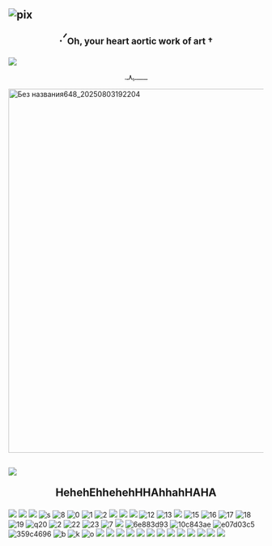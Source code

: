 
## ![pix](https://mocha.crd.co/assets/images/gallery01/4352d158.gif?v=5d8aa4fd) <p align="center">.ᐟ<sub>Oh, your heart aortic work of art † </sub></p>

![](http://i11.photobucket.com/albums/a168/evelynregly/minigifs/miniinstrumento.gif) <p align="center">.ـــــــــﮩ٨ـ</p>

<img width="1280" height="720" alt="Без названия648_20250803192204" src="https://github.com/user-attachments/assets/9affa6ff-154c-46fa-ae6f-05dcba87b19c" />


## ![](https://pixels.crd.co/assets/images/gallery02/eb638353.gif?v=29416114) <p align="center">HehehEhhehehHHAhhahHAHA</p>



![](https://external-media.spacehey.net/media/shX-nhNn2JoLH-E5YBC38R3IY3xpnTHzImvxQssVrIjM=/https://images-wixmp-ed30a86b8c4ca887773594c2.wixmp.com/f/3badd090-12c0-4d76-8cc8-2c3b95d9c18d/d4lk0bc-712990a2-5b9f-44ac-8a9c-9b9af38f1eb8.jpg?token=eyJ0eXAiOiJKV1QiLCJhbGciOiJIUzI1NiJ9.eyJzdWIiOiJ1cm46YXBwOjdlMGQxODg5ODIyNjQzNzNhNWYwZDQxNWVhMGQyNmUwIiwiaXNzIjoidXJuOmFwcDo3ZTBkMTg4OTgyMjY0MzczYTVmMGQ0MTVlYTBkMjZlMCIsIm9iaiI6W1t7InBhdGgiOiJcL2ZcLzNiYWRkMDkwLTEyYzAtNGQ3Ni04Y2M4LTJjM2I5NWQ5YzE4ZFwvZDRsazBiYy03MTI5OTBhMi01YjlmLTQ0YWMtOGE5Yy05YjlhZjM4ZjFlYjguanBnIn1dXSwiYXVkIjpbInVybjpzZXJ2aWNlOmZpbGUuZG93bmxvYWQiXX0.v2IujiDQkvVYCXCVJRp7uCYz7z4YJwTdeXNf9fenyNY)
![](https://external-media.spacehey.net/media/sv1vgS5udfNRjl3GlT0ZgrwGKXdGwu6_zIUHMYmDy-Ms=/https://images-wixmp-ed30a86b8c4ca887773594c2.wixmp.com/f/2e5f1c88-2b10-4b08-8533-6949d5797130/dft7i98-6a524c43-0487-49ab-8947-4ca21147675f.gif?token=eyJ0eXAiOiJKV1QiLCJhbGciOiJIUzI1NiJ9.eyJzdWIiOiJ1cm46YXBwOjdlMGQxODg5ODIyNjQzNzNhNWYwZDQxNWVhMGQyNmUwIiwiaXNzIjoidXJuOmFwcDo3ZTBkMTg4OTgyMjY0MzczYTVmMGQ0MTVlYTBkMjZlMCIsIm9iaiI6W1t7InBhdGgiOiJcL2ZcLzJlNWYxYzg4LTJiMTAtNGIwOC04NTMzLTY5NDlkNTc5NzEzMFwvZGZ0N2k5OC02YTUyNGM0My0wNDg3LTQ5YWItODk0Ny00Y2EyMTE0NzY3NWYuZ2lmIn1dXSwiYXVkIjpbInVybjpzZXJ2aWNlOmZpbGUuZG93bmxvYWQiXX0.jm_fDR0tRVcyzj3lKydqOzfdfNCHpkff8vOBMkWp4eI)
![](https://64.media.tumblr.com/fc4182de82c0bcf44b0393e6a4333945/tumblr_ptvr3wDWit1xbgu08o9_r1_100.gif)
![s](https://external-media.spacehey.net/media/slfLvBuMk3uwsKZk7saDFFbpHdy_1Ym7p9FuvdUsMyvM=/https://images-wixmp-ed30a86b8c4ca887773594c2.wixmp.com/f/aac0206e-1018-4f43-9ad3-bda48f10096c/dj28f3r-f49d0767-de82-44d3-acc6-8845e3a670f0.gif?token=eyJ0eXAiOiJKV1QiLCJhbGciOiJIUzI1NiJ9.eyJzdWIiOiJ1cm46YXBwOjdlMGQxODg5ODIyNjQzNzNhNWYwZDQxNWVhMGQyNmUwIiwiaXNzIjoidXJuOmFwcDo3ZTBkMTg4OTgyMjY0MzczYTVmMGQ0MTVlYTBkMjZlMCIsIm9iaiI6W1t7InBhdGgiOiJcL2ZcL2FhYzAyMDZlLTEwMTgtNGY0My05YWQzLWJkYTQ4ZjEwMDk2Y1wvZGoyOGYzci1mNDlkMDc2Ny1kZTgyLTQ0ZDMtYWNjNi04ODQ1ZTNhNjcwZjAuZ2lmIn1dXSwiYXVkIjpbInVybjpzZXJ2aWNlOmZpbGUuZG93bmxvYWQiXX0.lxLbT2nsu-uCQptHA5hfW_XDy0Xh5Un5M7L1Bz93owA)
![8](https://raining-starss.neocities.org/doot%20(4).png)
![0](https://raining-starss.neocities.org/thebread%20(10).png)
![1](https://external-media.spacehey.net/media/sUPO47aNlvOvNe1tNcY-lLU-qEdyM5TeZ-IwlHZRpK08=/https://images-wixmp-ed30a86b8c4ca887773594c2.wixmp.com/f/1a9eb11d-e48a-471d-8dfd-d337b257b408/d7z4yfz-c9679e7c-924f-414b-9f6e-81f5c9505dbd.png?token=eyJ0eXAiOiJKV1QiLCJhbGciOiJIUzI1NiJ9.eyJzdWIiOiJ1cm46YXBwOjdlMGQxODg5ODIyNjQzNzNhNWYwZDQxNWVhMGQyNmUwIiwiaXNzIjoidXJuOmFwcDo3ZTBkMTg4OTgyMjY0MzczYTVmMGQ0MTVlYTBkMjZlMCIsIm9iaiI6W1t7InBhdGgiOiJcL2ZcLzFhOWViMTFkLWU0OGEtNDcxZC04ZGZkLWQzMzdiMjU3YjQwOFwvZDd6NHlmei1jOTY3OWU3Yy05MjRmLTQxNGItOWY2ZS04MWY1Yzk1MDVkYmQucG5nIn1dXSwiYXVkIjpbInVybjpzZXJ2aWNlOmZpbGUuZG93bmxvYWQiXX0.idHh8HIFgL5h6XyDQ6LI4eHwWIOASFdUeQH6Awhfn1I)
![2](https://external-media.spacehey.net/media/stPDZ3VP9QgFiGKzyGrhN0haL4SLtKSb0ax9cs_6MUIc=/https://images-wixmp-ed30a86b8c4ca887773594c2.wixmp.com/f/6de4b94f-0fd0-4e92-82be-94e850d4c66c/dfuxebr-a840d58b-9361-44f6-842f-bd831495723b.gif?token=eyJ0eXAiOiJKV1QiLCJhbGciOiJIUzI1NiJ9.eyJzdWIiOiJ1cm46YXBwOjdlMGQxODg5ODIyNjQzNzNhNWYwZDQxNWVhMGQyNmUwIiwiaXNzIjoidXJuOmFwcDo3ZTBkMTg4OTgyMjY0MzczYTVmMGQ0MTVlYTBkMjZlMCIsIm9iaiI6W1t7InBhdGgiOiJcL2ZcLzZkZTRiOTRmLTBmZDAtNGU5Mi04MmJlLTk0ZTg1MGQ0YzY2Y1wvZGZ1eGVici1hODQwZDU4Yi05MzYxLTQ0ZjYtODQyZi1iZDgzMTQ5NTcyM2IuZ2lmIn1dXSwiYXVkIjpbInVybjpzZXJ2aWNlOmZpbGUuZG93bmxvYWQiXX0.NBRgwHF4JVIDb3J4WNvBOY5izzZNsyraWcFgXKFumJM)
![](https://external-media.spacehey.net/media/smEpp-ovsm9pEubdMc82A358Hoa-6taNYJmaoAHqpbbA=/https://64.media.tumblr.com/21f3e7d2ba3ffcdc7f018eefc1f51f34/3a0283132475e1f3-50/s250x400/9ed0ecef5f3a877cc08fdde58ca448e338999531.gifv)
![](http://orig15.deviantart.net/f618/f/2013/065/a/c/aoba_stamp_by_ffz3-d5x6wgj.png)
![](https://decohoard.carrd.co/assets/images/gallery95/3402d022.png?v=e0827b7e)
![12](https://64.media.tumblr.com/5492cb95c7d4adffa64d43c592c01539/tumblr_ptvryfdlvS1xbgu08o7_r1_100.gif)
![13](https://decohoard.carrd.co/assets/images/gallery61/7616d982.png?v=e0827b7e)
![](https://windowsme.neocities.org/images/stamps/stamps5/fdeca526.gif)
![15](https://windowsme.neocities.org/images/stamps/stamps3/xF7m4y0.gif)
![16](https://y2k.neocities.org/stamps2/red_rose___stamp_2_by_kas7ia-d900som.png)
![17](https://github.com/user-attachments/assets/fddaeabd-ba09-48dc-8870-d1a8d94bf7a7)
![18](https://github.com/user-attachments/assets/2c06fe8c-8d55-404c-872d-2091aa4ef544)
![19](https://88by31.neocities.org/misc/fireskull.gif)
![q20](https://88by31.neocities.org/web/site_best_viewed_with_monitor.gif)
![2](https://88by31.neocities.org/anime/lain.gif)
![22](https://88by31.neocities.org/music/ba_p.gif)
![23](https://88by31.neocities.org/food/notperfect.gif)
![7](https://88by31.neocities.org/misc/pastelgoth.gif)
![](https://plasticdino.net/buttons/ayeshaerotica.gif)
![6e883d93](https://github.com/user-attachments/assets/9b8309f5-a705-4af7-8ff6-79af32536c48)
![10c843ae](https://github.com/user-attachments/assets/a61e1952-45b3-43f8-ab9f-a3ce6fcf270a)
![e07d03c5](https://github.com/user-attachments/assets/4a586397-46c0-4db2-a8e4-0399b1c0507c)
![359c4696](https://github.com/user-attachments/assets/fa9d15a2-5d94-4ea6-a0cd-9d9e651746f1)
![b](https://pomelo.lol/pix/blinkies/2/3/dfsyobj-0d313e39-2626-4bb8-a906-ebd90d379d35.gif)
![k](https://pomelo.lol/pix/blinkies/1/dumbass.gif) 
![o](https://i.ibb.co/7jXxRqM/tumblr-d6f56795f126aa0576cf28c9b78021e4-0d270ddd-1280.webp)
![](https://64.media.tumblr.com/c9d9d690743b8cc3ab6cea6d33cb0c4d/tumblr_p8ra5roiSk1xtxh11o2_250.gif)
![](https://64.media.tumblr.com/61ed5ac76811ca8f0e05533e080eb62f/c74e2f70e70f2f04-33/s250x400/88150e8ff2807f37302d7ba4cca1933433eeae3e.gifv)
![](https://64.media.tumblr.com/2e14cae88ef17a323e216313ee8961ec/tumblr_pijfl3hakV1xpxfk5o1_250.gif)
![](https://64.media.tumblr.com/8aa32b13aa530f299e04c5f6837ca826/tumblr_inline_pc38kvEs7v1vfzaiv_1280.gif)
![](https://64.media.tumblr.com/deaf2c9d01954beb4733bff7fe32c3c2/tumblr_inline_pc38kraV0M1vfzaiv_1280.gif)
![](https://64.media.tumblr.com/84221cc4dc5f0e9c02f46a3db1c47236/tumblr_oqn46aCChq1vhvn1lo6_250.gif)
![](https://64.media.tumblr.com/7f5d7ea920b1a5840926944839750ac3/tumblr_omu22z2NDw1va2yuso8_250.gif)
![](https://64.media.tumblr.com/fb854614ed26c7ff0e373564cd1b1f4b/tumblr_pjznnhPyh41xqq6dyo5_250.gif)
![](https://y2k.neocities.org/blinkiez/newbatch/Blinkie_98__site_.gif)
![](https://y2k.neocities.org/blinkiez/newbatch/Blinkie_144__site_.gif)
![](https://y2k.neocities.org/blinkiez/newbatch/Blinkie_133__site_.gif)
![](https://y2k.neocities.org/blinkiez/tumblr_pa8n9hBrZF1xsbv6wo1_250.gif)
![](https://y2k.neocities.org/blinkiez/newbatch/bZWkxwk.gif)
